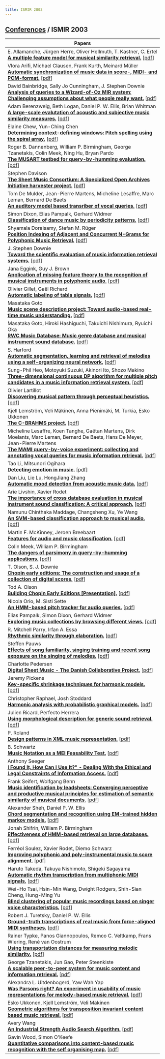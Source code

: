 ```yaml
---
title: ISMIR 2003
---
```


## [Conferences]({{site.base_url}}/conferences) / ISMIR 2003

| Papers |
| --- |
|E. Allamanche, Jürgen Herre, Oliver Hellmuth, T. Kastner, C. Ertel<br>**[A multiple feature model for musical similarity retrieval.](https://doi.org/10.5281/zenodo.1416684)**  [[pdf](https://archives.ismir.net/ismir2003/paper/000000.pdf)]|
|Vlora Arifi, Michael Clausen, Frank Kurth, Meinard Müller<br>**[Automatic synchronization of music data in score-, MIDI- and PCM-format.](https://doi.org/10.5281/zenodo.1417848)**  [[pdf](https://archives.ismir.net/ismir2003/poster/000000.pdf)]|
|David Bainbridge, Sally Jo Cunningham, J. Stephen Downie<br>**[Analysis of queries to a Wizard-of-Oz MIR system: Challenging assumptions about what people really want.](https://doi.org/10.5281/zenodo.1416850)**  [[pdf](https://archives.ismir.net/ismir2003/paper/000002.pdf)]|
|Adam Berenzweig, Beth Logan, Daniel P. W. Ellis, Brian Whitman<br>**[A large-scale evalutation of acoustic and subjective music similarity measures.](https://doi.org/10.5281/zenodo.1417010)**  [[pdf](None)]|
|Elaine Chew, Yun-Ching Chen<br>**[Determining context-defining windows: Pitch spelling using the spiral array.](https://doi.org/10.5281/zenodo.1418037)**  [[pdf](None)]|
|Roger B. Dannenberg, William P. Birmingham, George Tzanetakis, Colin Meek, Ning Hu, Bryan Pardo<br>**[The MUSART testbed for query-by-humming evaluation.](https://doi.org/10.5281/zenodo.1415978)**  [[pdf](None)]|
|Stephen Davison<br>**[The Sheet Music Consortium: A Specialized Open Archives Initiative harvester project.](https://doi.org/10.5281/zenodo.1417731)**  [[pdf](None)]|
|Tom De Mulder, Jean-Pierre Martens, Micheline Lesaffre, Marc Leman, Bernard De Baets<br>**[An auditory model based transriber of vocal queries.](https://doi.org/10.5281/zenodo.1416492)**  [[pdf](None)]|
|Simon Dixon, Elias Pampalk, Gerhard Widmer<br>**[Classification of dance music by periodicity patterns.](https://doi.org/10.5281/zenodo.1414936)**  [[pdf](None)]|
|Shyamala Doraisamy, Stefan M. Rüger<br>**[Position Indexing of Adjacent and Concurrent N-Grams for Polyphonic Music Retrieval.](https://doi.org/10.5281/zenodo.1417919)**  [[pdf](None)]|
|J. Stephen Downie<br>**[Toward the scientific evaluation of music information retrieval systems.](https://doi.org/10.5281/zenodo.1417121)**  [[pdf](None)]|
|Jana Eggink, Guy J. Brown<br>**[Application of missing feature theory to the recognition of musical instruments in polyphonic audio.](https://doi.org/10.5281/zenodo.1416262)**  [[pdf](None)]|
|Olivier Gillet, Gaël Richard<br>**[Automatic labeling of tabla signals.](https://doi.org/10.5281/zenodo.1418281)**  [[pdf](None)]|
|Masataka Goto<br>**[Music scene description project: Toward audio-based real-time music understanding.](https://doi.org/10.5281/zenodo.1415684)**  [[pdf](None)]|
|Masataka Goto, Hiroki Hashiguchi, Takuichi Nishimura, Ryuichi Oka<br>**[RWC Music Database: Music genre database and musical instrument sound database.](https://doi.org/10.5281/zenodo.1415536)**  [[pdf](None)]|
|S. Harford<br>**[Automatic segmentation, learning and retrieval of melodies using a self-organizing neural network.](https://doi.org/10.5281/zenodo.1416182)**  [[pdf](None)]|
|Sung-Phil Heo, Motoyuki Suzuki, Akinori Ito, Shozo Makino<br>**[Three-dimensional continuous DP algorithm for multiple pitch candidates in a music information retrieval system.](https://doi.org/10.5281/zenodo.1416862)**  [[pdf](None)]|
|Olivier Lartillot<br>**[Discovering musical pattern through perceptual heuristics.](https://doi.org/10.5281/zenodo.1417285)**  [[pdf](None)]|
|Kjell Lemström, Veli Mäkinen, Anna Pienimäki, M. Turkia, Esko Ukkonen<br>**[The C-BRAHMS project.](https://doi.org/10.5281/zenodo.1417551)**  [[pdf](None)]|
|Micheline Lesaffre, Koen Tanghe, Gaëtan Martens, Dirk Moelants, Marc Leman, Bernard De Baets, Hans De Meyer, Jean-Pierre Martens<br>**[The MAMI query-by-voice experiment: collecting and annotating vocal queries for music information retrieval.](https://doi.org/10.5281/zenodo.1418133)**  [[pdf](None)]|
|Tao Li, Mitsunori Ogihara<br>**[Detecting emotion in music.](https://doi.org/10.5281/zenodo.1417293)**  [[pdf](None)]|
|Dan Liu, Lie Lu, HongJiang Zhang<br>**[Automatic mood detection from acoustic music data.](https://doi.org/10.5281/zenodo.1418335)**  [[pdf](None)]|
|Arie Livshin, Xavier Rodet<br>**[The importance of cross database evaluation in musical instrument sound classification: A critical approach.](https://doi.org/10.5281/zenodo.1417771)**  [[pdf](None)]|
|Namunu Chinthaka Maddage, Changsheng Xu, Ye Wang<br>**[An SVM-based classification approach to musical audio.](https://doi.org/10.5281/zenodo.1415610)**  [[pdf](None)]|
|Martin F. McKinney, Jeroen Breebaart<br>**[Features for audio and music classification.](https://doi.org/10.5281/zenodo.1415026)**  [[pdf](None)]|
|Colin Meek, William P. Birmingham<br>**[The dangers of parsimony in query-by-humming applications.](https://doi.org/10.5281/zenodo.1415828)**  [[pdf](None)]|
|T. Olson, S. J. Downie<br>**[Chopin early editions: The construction and usage of a collection of digital scores.](https://doi.org/10.5281/zenodo.1417397)**  [[pdf](None)]|
|Tod A. Olson<br>**[Building Chopin Early Editions [Presentation].](db/conf/ismir/ismir2003.html#Olson03)**  [[pdf](None)]|
|Nicola Orio, M. Sisti Sette<br>**[An HMM-based pitch tracker for audio queries.](https://doi.org/10.5281/zenodo.1417601)**  [[pdf](None)]|
|Elias Pampalk, Simon Dixon, Gerhard Widmer<br>**[Exploring music collections by browsing different views.](https://doi.org/10.5281/zenodo.1416876)**  [[pdf](None)]|
|R. Mitchell Parry, Irfan A. Essa<br>**[Rhythmic similarity through elaboration.](https://doi.org/10.5281/zenodo.1416738)**  [[pdf](None)]|
|Steffen Pauws<br>**[Effects of song familiarity, singing training and recent song exposure on the singing of melodies.](https://doi.org/10.5281/zenodo.1414722)**  [[pdf](None)]|
|Charlotte Pedersen<br>**[Digital Sheet Music - The Danish Collaborative Project.](db/conf/ismir/ismir2003.html#Pedersen03)**  [[pdf](None)]|
|Jeremy Pickens<br>**[Key-specific shrinkage techniques for harmonic models.](https://doi.org/10.5281/zenodo.1414776)**  [[pdf](None)]|
|Christopher Raphael, Josh Stoddard<br>**[Harmonic analysis with probabilistic graphical models.](https://doi.org/10.5281/zenodo.1415574)**  [[pdf](None)]|
|Julien Ricard, Perfecto Herrera<br>**[Using morphological description for generic sound retrieval.](https://doi.org/10.5281/zenodo.1416042)**  [[pdf](None)]|
|P. Roland<br>**[Design patterns in XML music representation.](https://doi.org/10.5281/zenodo.1417445)**  [[pdf](None)]|
|B. Schwartz<br>**[Music Notation as a MEI Feasability Test.](https://doi.org/10.5281/zenodo.1416136)**  [[pdf](None)]|
|Anthony Seeger<br>**[I Found It, How Can I Use It?" - Dealing With the Ethical and Legal Constraints of Information Access.](https://doi.org/10.5281/zenodo.1417719)**  [[pdf](None)]|
|Frank Seifert, Wolfgang Benn<br>**[Music identification by leadsheets: Converging perceptive and productive musical principles for estimation of semantic similarity of musical documents.](https://doi.org/10.5281/zenodo.1417759)**  [[pdf](None)]|
|Alexander Sheh, Daniel P. W. Ellis<br>**[Chord segmentation and recognition using EM-trained hidden markov models.](https://doi.org/10.5281/zenodo.1416734)**  [[pdf](None)]|
|Jonah Shifrin, William P. Birmingham<br>**[Effectiveness of HMM-based retrieval on large databases.](https://doi.org/10.5281/zenodo.1417187)**  [[pdf](None)]|
|Ferréol Soulez, Xavier Rodet, Diemo Schwarz<br>**[Improving polyphonic and poly-instrumental music to score alignment.](https://doi.org/10.5281/zenodo.1415542)**  [[pdf](None)]|
|Haruto Takeda, Takuya Nishimoto, Shigeki Sagayama<br>**[Automatic rhythm transcription from multiphonic MIDI signals.](https://doi.org/10.5281/zenodo.1415222)**  [[pdf](None)]|
|Wei-Ho Tsai, Hsin-Min Wang, Dwight Rodgers, Shih-Sian Cheng, Hung-Ming Yu<br>**[Blind clustering of popular music recordings based on singer voice characteristics.](https://doi.org/10.5281/zenodo.1415112)**  [[pdf](None)]|
|Robert J. Turetsky, Daniel P. W. Ellis<br>**[Ground-truth transcriptions of real music from force-aligned MIDI syntheses.](https://doi.org/10.5281/zenodo.1417667)**  [[pdf](None)]|
|Rainer Typke, Panos Giannopoulos, Remco C. Veltkamp, Frans Wiering, René van Oostrum<br>**[Using transportation distances for measuring melodic similarity.](https://doi.org/10.5281/zenodo.1417513)**  [[pdf](None)]|
|George Tzanetakis, Jun Gao, Peter Steenkiste<br>**[A scalable peer-to-peer system for music content and information retrieval.](https://doi.org/10.5281/zenodo.1417451)**  [[pdf](None)]|
|Alexandra L. Uitdenbogerd, Yaw Wah Yap<br>**[Was Parsons right? An experiment in usability of music representations for melody-based music retrieval.](https://doi.org/10.5281/zenodo.1418225)**  [[pdf](None)]|
|Esko Ukkonen, Kjell Lemström, Veli Mäkinen<br>**[Geometric algorithms for transposition invariant content based music retrieval.](https://doi.org/10.5281/zenodo.1417477)**  [[pdf](None)]|
|Avery Wang<br>**[An Industrial Strength Audio Search Algorithm.](https://doi.org/10.5281/zenodo.1416340)**  [[pdf](None)]|
|Gavin Wood, Simon O'Keefe<br>**[Quantitative comparisons into content-based music recognition with the self organising map.](https://doi.org/10.5281/zenodo.1415644)**  [[pdf](https://archives.ismir.net/ismir2003/paper/000048.pdf)]|